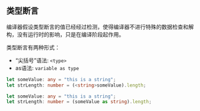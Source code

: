 
## 类型断言
编译器假设类型断言的值已经经过检测，使得编译器不进行特殊的数据检查和解构，没有运行时的影响，只是在编译阶段起作用。

类型断言有两种形式：
* “尖括号”语法: `<type>`
* as语法: `variable as type`

```ts
let someValue: any = "this is a string";
let strLength: number = (<string>someValue).length;

let someValue: any = "this is a string";
let strLength: number = (someValue as string).length;
```